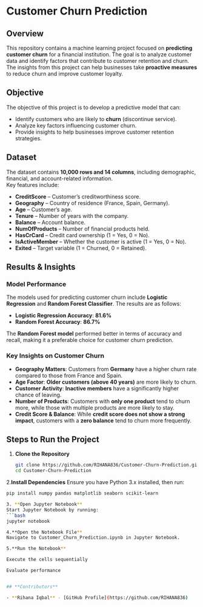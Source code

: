 # Customer Churn Prediction  

## **Overview**  

This repository contains a machine learning project focused on **predicting customer churn** for a financial institution. The goal is to analyze customer data and identify factors that contribute to customer retention and churn. The insights from this project can help businesses take **proactive measures** to reduce churn and improve customer loyalty.  

## **Objective**  

The objective of this project is to develop a predictive model that can:  
- Identify customers who are likely to **churn** (discontinue service).  
- Analyze key factors influencing customer churn.  
- Provide insights to help businesses improve customer retention strategies.  

## **Dataset**  

The dataset contains **10,000 rows and 14 columns**, including demographic, financial, and account-related information.  
Key features include:  
- **CreditScore** – Customer’s creditworthiness score.  
- **Geography** – Country of residence (France, Spain, Germany).  
- **Age** – Customer’s age.  
- **Tenure** – Number of years with the company.  
- **Balance** – Account balance.  
- **NumOfProducts** – Number of financial products held.  
- **HasCrCard** – Credit card ownership (1 = Yes, 0 = No).  
- **IsActiveMember** – Whether the customer is active (1 = Yes, 0 = No).  
- **Exited** – Target variable (1 = Churned, 0 = Retained).

## **Results & Insights**  

### **Model Performance**  

The models used for predicting customer churn include **Logistic Regression** and **Random Forest Classifier**. The results are as follows:  

- **Logistic Regression Accuracy**: **81.6%**  
- **Random Forest Accuracy**: **86.7%**  

The **Random Forest model** performed better in terms of accuracy and recall, making it a preferable choice for customer churn prediction.  

### **Key Insights on Customer Churn**  

- **Geography Matters**: Customers from **Germany** have a higher churn rate compared to those from France and Spain.  
- **Age Factor**: **Older customers (above 40 years)** are more likely to churn.  
- **Customer Activity**: **Inactive members** have a significantly higher chance of leaving.  
- **Number of Products**: Customers with **only one product** tend to churn more, while those with multiple products are more likely to stay.  
- **Credit Score & Balance**: While **credit score does not show a strong impact**, customers with a **zero balance** tend to churn more frequently.

## Steps to Run the Project  

1. **Clone the Repository**  
   ```bash
   git clone https://github.com/RIHANA836/Customer-Churn-Prediction.git
   cd Customer-Churn-Prediction

2.**Install Dependencies**
   Ensure you have Python 3.x installed, then run:
   ```bash
   pip install numpy pandas matplotlib seaborn scikit-learn

3. **Open Jupyter Notebook**
   Start Jupyter Notebook by running:
   ```bash
   jupyter notebook

4.**Open the Notebook File**
   Navigate to Customer_Churn_Prediction.ipynb in Jupyter Notebook.

5.**Run the Notebook**

   Execute the cells sequentially

Evaluate performance


## **Contributors**  

- **Rihana Iqbal** - [GitHub Profile](https://github.com/RIHANA836)  
